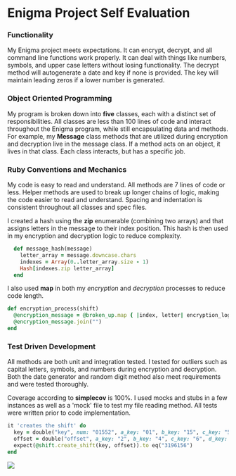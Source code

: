 # Enigma Project Self Evaluation

### Functionality

My Enigma project meets expectations. It can encrypt, decrypt, and all command line functions work properly. It can deal with things like numbers, symbols, and upper case letters without losing functionality. The decrypt method will autogenerate a date and key if none is provided. The key will maintain leading zeros if a lower number is generated.

### Object Oriented Programming

My program is broken down into **five** classes, each with a distinct set of responsibilities. All classes are less than 100 lines of code and interact throughout the Enigma program, while still encapsulating data and methods. For example, my **Message** class methods that are utilized during encryption and decryption live in the message class. If a method acts on an object, it lives in that class. Each class interacts, but has a specific job.

### Ruby Conventions and Mechanics

My code is easy to read and understand. All methods are 7 lines of code or less. Helper methods are used to break up longer chains of logic, making the code easier to read and understand. Spacing and indentation is consistent throughout all classes and spec files.

I created a hash using the **zip** enumerable (combining two arrays) and that assigns letters in the message to their index position. This hash is then used in my encryption and decryption logic to reduce complexity.
```ruby
  def message_hash(message)
    letter_array = message.downcase.chars
    indexes = Array(0..letter_array.size - 1)
    Hash[indexes.zip letter_array]
  end
```

I also used **map** in both my *encryption* and *decryption* processes to reduce code length.
```ruby
def encryption_process(shift)
  @encryption_message = @broken_up.map { |index, letter| encryption_logic(shift, index, letter) }
  @encryption_message.join("")
end
```

### Test Driven Development

All methods are both unit and integration tested. I tested for outliers such as capital letters, symbols, and numbers during encryption and decryption. Both the date generator and random digit method also meet requirements and were tested thoroughly.

Coverage according to **simplecov** is 100%. I used mocks and stubs in a few instances as well as a 'mock' file to test my file reading method. All tests were written prior to code implementation.

```ruby
it 'creates the shift' do
  key = double("key", num: "01552", a_key: "01", b_key: "15", c_key: "55", d_key: "52")
  offset = double("offset", a_key: "2", b_key: "4", c_key: "6", d_key: "4")
  expect(@shift.create_shift(key, offset)).to eq("3196156")
end
```

![](https://drive.google.com/file/d/1HUxLTHg2xCWs0DE2shPNbaMku9k6xgmC/view?usp=sharing)
